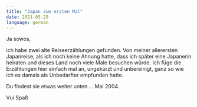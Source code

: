```yaml
---
title: "Japan zum ersten Mal"
date: 2021-05-29
language: german
---
```

Ja sowos,

ich habe zwei alte Reiseerzählungen gefunden. Von meiner allerersten Japanreise, als ich noch keine Ahnung hatte, dass ich später eine Japanerin heiraten und dieses Land noch viele Male besuchen würde.
Ich füge die Erzählungen hier einfach mal an, ungekürzt und unbereinigt, ganz so wie ich es damals als Unbedarfter empfunden hatte.

Du findest sie etwas weiter unten ... Mai 2004.

Vui Spaß
